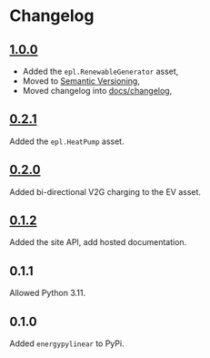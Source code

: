 # Changelog

## [1.0.0](https://github.com/ADGEfficiency/energy-py-linear/releases/tag/v1.0.0)

- Added the `epl.RenewableGenerator` asset,
- Moved to [Semantic Versioning](https://semver.org),
- Moved changelog into [docs/changelog](https://energypylinear.adgefficiency.com/latest/changelog),

## [0.2.1](https://github.com/ADGEfficiency/energy-py-linear/releases/tag/v0.2.1)

Added the `epl.HeatPump` asset.

## [0.2.0](https://github.com/ADGEfficiency/energy-py-linear/releases/tag/v0.2.0)

Added bi-directional V2G charging to the EV asset.

## [0.1.2](https://github.com/ADGEfficiency/energy-py-linear/releases/tag/v0.1.2)

Added the site API, add hosted documentation.

## 0.1.1

Allowed Python 3.11.

## 0.1.0

Added `energypylinear` to PyPi.
